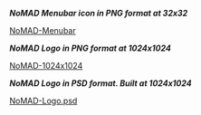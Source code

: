 ***NoMAD Menubar icon in PNG format at 32x32***

[NoMAD-Menubar](/uploads/0df66d3a4cb38f6ecaa0e14c359311c9/NoMAD-Menubar.png)

***NoMAD Logo in PNG format at 1024x1024***

[NoMAD-1024x1024](/uploads/d4240f5c172f994fdcccea3775803054/NoMAD-1024x1024.png)

***NoMAD Logo in PSD format. Built at 1024x1024***

[NoMAD-Logo.psd](/uploads/115d80ec4699bc2bc3037fb032ce37cd/NoMAD-Logo.psd)
